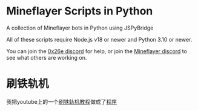 # Mineflayer Scripts in Python
A collection of Mineflayer bots in Python using JSPyBridge

All of these scripts require Node.js v18 or newer and Python 3.10 or newer.

You can join the [0x26e discord](https://discord.gg/FMqnBQ5j6C) for help, or join the [Mineflayer discord](https://discord.gg/PXbmVHkKXh) to see what others are working on.

# 刷铁轨机

我把youtube上的一个[刷铁轨机教程](https://www.youtube.com/watch?v=7MmJoxSAUsw)做成了[程序](https://github.com/bigsam512/MineflayerPython/blob/main/scripts/digbot.py)
